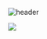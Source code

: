
![header](https://capsule-render.vercel.app/api?type=waving&color=auto&height=300&section=header&text=Heimerrr%20gitstargam&fontSize=90)

 <img src="https://img.shields.io/badge/TypeScript-3178C6?style=flat&logo=TypeScript&logoColor=white"/>

